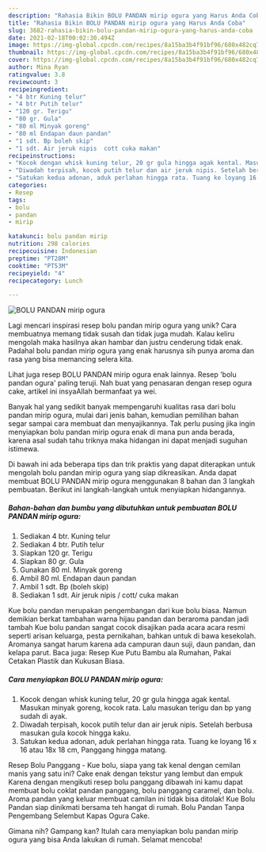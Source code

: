 ```yaml
---
description: "Rahasia Bikin BOLU PANDAN mirip ogura yang Harus Anda Coba"
title: "Rahasia Bikin BOLU PANDAN mirip ogura yang Harus Anda Coba"
slug: 3682-rahasia-bikin-bolu-pandan-mirip-ogura-yang-harus-anda-coba
date: 2021-02-18T00:02:30.494Z
image: https://img-global.cpcdn.com/recipes/8a15ba3b4f91bf96/680x482cq70/bolu-pandan-mirip-ogura-foto-resep-utama.jpg
thumbnail: https://img-global.cpcdn.com/recipes/8a15ba3b4f91bf96/680x482cq70/bolu-pandan-mirip-ogura-foto-resep-utama.jpg
cover: https://img-global.cpcdn.com/recipes/8a15ba3b4f91bf96/680x482cq70/bolu-pandan-mirip-ogura-foto-resep-utama.jpg
author: Mina Ryan
ratingvalue: 3.8
reviewcount: 3
recipeingredient:
- "4 btr Kuning telur"
- "4 btr Putih telur"
- "120 gr. Terigu"
- "80 gr. Gula"
- "80 ml Minyak goreng"
- "80 ml Endapan daun pandan"
- "1 sdt. Bp boleh skip"
- "1 sdt. Air jeruk nipis  cott cuka makan"
recipeinstructions:
- "Kocok dengan whisk kuning telur, 20 gr gula hingga agak kental. Masukan minyak goreng, kocok rata. Lalu masukan terigu dan bp yang sudah di ayak."
- "Diwadah terpisah, kocok putih telur dan air jeruk nipis. Setelah berbusa masukan gula kocok hingga kaku."
- "Satukan kedua adonan, aduk perlahan hingga rata. Tuang ke loyang 16 x 16 atau 18x 18 cm, Panggang hingga matang."
categories:
- Resep
tags:
- bolu
- pandan
- mirip

katakunci: bolu pandan mirip 
nutrition: 298 calories
recipecuisine: Indonesian
preptime: "PT28M"
cooktime: "PT53M"
recipeyield: "4"
recipecategory: Lunch

---
```



![BOLU PANDAN mirip ogura](https://img-global.cpcdn.com/recipes/8a15ba3b4f91bf96/680x482cq70/bolu-pandan-mirip-ogura-foto-resep-utama.jpg)

Lagi mencari inspirasi resep bolu pandan mirip ogura yang unik? Cara membuatnya memang tidak susah dan tidak juga mudah. Kalau keliru mengolah maka hasilnya akan hambar dan justru cenderung tidak enak. Padahal bolu pandan mirip ogura yang enak harusnya sih punya aroma dan rasa yang bisa memancing selera kita.

Lihat juga resep BOLU PANDAN mirip ogura enak lainnya. Resep &#39;bolu pandan ogura&#39; paling teruji. Nah buat yang penasaran dengan resep ogura cake, artikel ini insyaAllah bermanfaat ya wei.

Banyak hal yang sedikit banyak mempengaruhi kualitas rasa dari bolu pandan mirip ogura, mulai dari jenis bahan, kemudian pemilihan bahan segar sampai cara membuat dan menyajikannya. Tak perlu pusing jika ingin menyiapkan bolu pandan mirip ogura enak di mana pun anda berada, karena asal sudah tahu triknya maka hidangan ini dapat menjadi suguhan istimewa.


Di bawah ini ada beberapa tips dan trik praktis yang dapat diterapkan untuk mengolah bolu pandan mirip ogura yang siap dikreasikan. Anda dapat membuat BOLU PANDAN mirip ogura menggunakan 8 bahan dan 3 langkah pembuatan. Berikut ini langkah-langkah untuk menyiapkan hidangannya.

<!--inarticleads1-->

##### Bahan-bahan dan bumbu yang dibutuhkan untuk pembuatan BOLU PANDAN mirip ogura:

1. Sediakan 4 btr. Kuning telur
1. Sediakan 4 btr. Putih telur
1. Siapkan 120 gr. Terigu
1. Siapkan 80 gr. Gula
1. Gunakan 80 ml. Minyak goreng
1. Ambil 80 ml. Endapan daun pandan
1. Ambil 1 sdt. Bp (boleh skip)
1. Sediakan 1 sdt. Air jeruk nipis / cott/ cuka makan


Kue bolu pandan merupakan pengembangan dari kue bolu biasa. Namun demikian berkat tambahan warna hijau pandan dan beraroma pandan jadi tambah Kue bolu pandan sangat cocok disajikan pada acara acara resmi seperti arisan keluarga, pesta pernikahan, bahkan untuk di bawa kesekolah. Aromanya sangat harum karena ada campuran daun suji, daun pandan, dan kelapa parut. Baca juga: Resep Kue Putu Bambu ala Rumahan, Pakai Cetakan Plastik dan Kukusan Biasa. 

<!--inarticleads2-->

##### Cara menyiapkan BOLU PANDAN mirip ogura:

1. Kocok dengan whisk kuning telur, 20 gr gula hingga agak kental. Masukan minyak goreng, kocok rata. Lalu masukan terigu dan bp yang sudah di ayak.
1. Diwadah terpisah, kocok putih telur dan air jeruk nipis. Setelah berbusa masukan gula kocok hingga kaku.
1. Satukan kedua adonan, aduk perlahan hingga rata. Tuang ke loyang 16 x 16 atau 18x 18 cm, Panggang hingga matang.


Resep Bolu Panggang - Kue bolu, siapa yang tak kenal dengan cemilan manis yang satu ini? Cake enak dengan tekstur yang lembut dan empuk Karena dengan mengikuti resep bolu panggang dibawah ini kamu dapat membuat bolu coklat pandan panggang, bolu panggang caramel, dan bolu. Aroma pandan yang keluar membuat camilan ini tidak bisa ditolak! Kue Bolu Pandan siap dinikmati bersama teh hangat di rumah. Bolu Pandan Tanpa Pengembang Selembut Kapas Ogura Cake. 

Gimana nih? Gampang kan? Itulah cara menyiapkan bolu pandan mirip ogura yang bisa Anda lakukan di rumah. Selamat mencoba!
